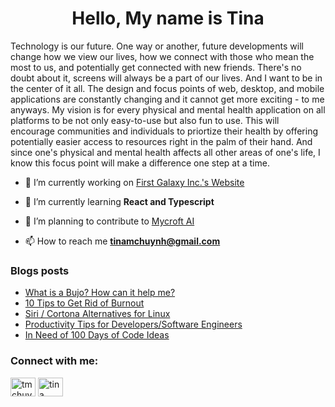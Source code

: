<h1 align="center">Hello, My name is Tina</h1>
<p align="left">Technology is our future. One way or another, future developments will change how we view our lives, how we connect with those who mean the most to us, and potentially get connected with new friends. There's no doubt about it, screens will always be a part of our lives. And I want to be in the center of it all. The design and focus points of web, desktop, and mobile applications are constantly changing and it cannot get more exciting - to me anyways. My vision is for every physical and mental health application on all platforms to be not only easy-to-use but also fun to use. This will encourage communities and individuals to priortize their health by offering potentially easier access to resources right in the palm of their hand. And since one's physical and mental health affects all other areas of one's life, I know this focus point will make a difference one step at a time.</p>

- 🔭 I’m currently working on [First Galaxy Inc.'s Website](https://github.com/t-mc-huynh/firstgalaxy)

- 🌱 I’m currently learning **React and Typescript**

- 👯 I’m planning to contribute to [Mycroft AI](https://mycroft.ai/contribute/)

- 📫 How to reach me **tinamchuynh@gmail.com**

### Blogs posts
<!-- BLOG-POST-LIST:START -->
- [What is a Bujo? How can it help me?](https://dev.to/tmchuynh/bullet-journals-bujo-1b70)
- [10 Tips to Get Rid of Burnout](https://dev.to/tmchuynh/10-tips-to-get-rid-of-burnout-2ije)
- [Siri / Cortona Alternatives for Linux](https://dev.to/tmchuynh/siri-cortona-alternatives-for-linux-5h6f)
- [Productivity Tips for Developers/Software Engineers](https://dev.to/tmchuynh/productivity-tips-for-developerssoftware-engineers-1250)
- [In Need of 100 Days of Code Ideas](https://dev.to/tmchuynh/in-need-of-100-days-of-code-ideas-4g81)
<!-- BLOG-POST-LIST:END -->

<h3 align="left">Connect with me:</h3>
<p align="left">
<a href="https://dev.to/tmchuynh" target="blank"><img align="center" src="https://raw.githubusercontent.com/rahuldkjain/github-profile-readme-generator/master/src/images/icons/Social/devto.svg" alt="tmchuynh" height="30" width="40" /></a>
<a href="https://linkedin.com/in/tina huynh" target="blank"><img align="center" src="https://raw.githubusercontent.com/rahuldkjain/github-profile-readme-generator/master/src/images/icons/Social/linked-in-alt.svg" alt="tina huynh" height="30" width="40" /></a>
</p>
